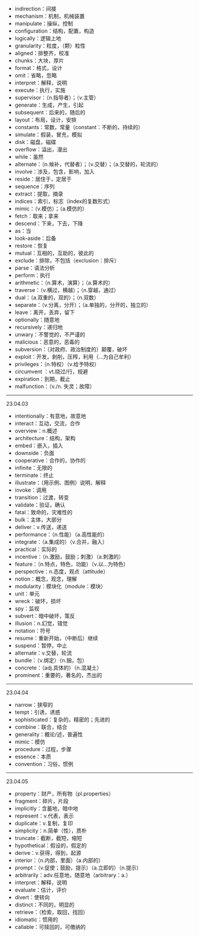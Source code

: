 - indirection：间接
- mechanism：机制，机械装置
- manipulate：操纵，控制
- configuration：结构，配置，构造
- logically：逻辑上地
- granularity：粒度，（颗）粒性
- aligned：排整齐，校准
- chunks：大块，厚片
- format：格式，设计
- omit：省略，忽略
- interpret：解释，说明
- execute：执行，实施
- supervisor：（n.指导者）；（v.主管）
- generate：生成，产生，引起
- subsequent：后来的，随后的
- layout：布局，设计，安排
- constants：常数，常量（constant：不断的，持续的）
- simulate：假装，冒充，模拟
- disk：磁盘，磁碟
- overflow：溢出，漫出
- while：虽然
- alternate：（n.候补，代替者）；（v.交替）；（a.交替的，轮流的）
- involve：涉及，包含，影响，加入
- reside：居住于，定居于
- sequence：序列
- extract：提取，摘录
- indices：索引，标志（index的复数形式）
- mimic：（v.模仿）；（a.模仿的）
- fetch：取来；拿来
- descend：下来，下去，下降
- as：当
- look-aside：后备
- restore：恢复
- mutual：互相的，互助的，彼此的
- exclude：排除，不包括（exclusion：排斥）
- parse：语法分析
- perform：执行
- arithmetic：（n.算术，演算）；（a.算术的）
- traverse：（v.横过，横越）；（n.穿越，通过）
- dual：（a.双重的，双的）；（n.双数）
- separate：（v.分离，分开）；（a.单独的，分开的，独立的）
- leave：离开，丢弃，留下
- optionally：随意地
- recursively：递归地
- unwary：不警觉的，不严谨的
- malicious：恶意的，恶毒的
- subversion：（对政府、政治制度的）颠覆，破坏
- exploit：开发，剥削，压榨，利用（...为自己牟利）
- privileges：（n.特权）（v.给予特权）
- circumvent ：vt.绕过/行，规避
- expiration：到期，截止
- malfunction：（v./n. 失灵；故障）

---

23.04.03

- intentionally：有意地，故意地
- interact：互动，交流，合作
- overview：n.概述
- architecture：结构，架构
- embed：嵌入，插入
- downside：负面
- cooperative：合作的，协作的
- infinite：无限的
- terminate：终止
- illustrate：（用示例、图例）说明，解释
- invoke：调用
- transition：过渡，转变
- validate：验证，确认
- fatal：致命的，灾难性的
- bulk：主体，大部分
- deliver：v.传送，递送
- performance：（n.性能）（a.高性能的）
- integrate：（a.集成的）（v.合并，融入）
- practical：实际的
- incentive：（n.激励，鼓励；刺激）（a.刺激的）
- feature：（n.特点，特色，功能）（v.以...为特色）
- perspective：n.态度，观点（attitude）
- notion：概念，观念，理解
- modularity：模块化（module：模块）
- unit：单元
- wreck：破环，损坏
- spy：监视
- subvert：暗中破坏，策反
- illusion：n.幻觉，错觉
- notation：符号
- resume：重新开始，（中断后）继续
- suspend：暂停，中止
- alternate：v.交替，轮流
- bundle：（v.绑定）（n.捆，包）
- concrete：（adj.具体的）（n.混凝土）
- prominent：重要的，著名的，杰出的

---

23.04.04

- narrow：狭窄的
- tempt：引诱，诱惑
- sophisticated：复杂的，精密的；先进的
- combine：联合，结合
- generality：概论/述，普遍性
- mimic：模仿
- procedure：过程，步骤
- essence：本质
- convention：习俗，惯例

---

23.04.05

- property：财产，所有物（pl.properties）
- fragment：碎片，片段
- implicitly：含蓄地，暗中地
- represent：v.代表，表示
- duplicate：v.复制，复印
- simplicity：n.简单（性），质朴
- truncate：截断，截短，缩短
- hypothetical：假设的，假定的
- derive：v.获得，得到，起源
- interior：（n.内部，里面）（a.内部的）
- prompt：（v.促使；鼓励，提示）（a.立即的）（n.提示）
- arbitrarily：adv.任意地，随意地（arbitrary：a.）
- interpret：解释，说明
- evaluate：估计，评价
- divert：使转向
- distinct：不同的，明显的
- retrieve：（检索，取回，找回）
- idiomatic：惯用的
- callable：可赎回的，可缴纳的